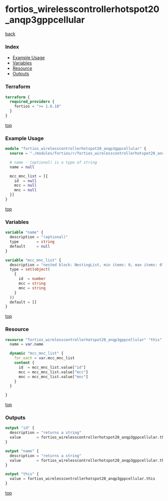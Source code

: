 # fortios_wirelesscontrollerhotspot20_anqp3gppcellular

[back](../fortios.md)

### Index

- [Example Usage](#example-usage)
- [Variables](#variables)
- [Resource](#resource)
- [Outputs](#outputs)

### Terraform

```terraform
terraform {
  required_providers {
    fortios = ">= 1.6.18"
  }
}
```

[top](#index)

### Example Usage

```terraform
module "fortios_wirelesscontrollerhotspot20_anqp3gppcellular" {
  source = "./modules/fortios/r/fortios_wirelesscontrollerhotspot20_anqp3gppcellular"

  # name - (optional) is a type of string
  name = null

  mcc_mnc_list = [{
    id  = null
    mcc = null
    mnc = null
  }]
}
```

[top](#index)

### Variables

```terraform
variable "name" {
  description = "(optional)"
  type        = string
  default     = null
}

variable "mcc_mnc_list" {
  description = "nested block: NestingList, min items: 0, max items: 0"
  type = set(object(
    {
      id  = number
      mcc = string
      mnc = string
    }
  ))
  default = []
}
```

[top](#index)

### Resource

```terraform
resource "fortios_wirelesscontrollerhotspot20_anqp3gppcellular" "this" {
  name = var.name

  dynamic "mcc_mnc_list" {
    for_each = var.mcc_mnc_list
    content {
      id  = mcc_mnc_list.value["id"]
      mcc = mcc_mnc_list.value["mcc"]
      mnc = mcc_mnc_list.value["mnc"]
    }
  }

}
```

[top](#index)

### Outputs

```terraform
output "id" {
  description = "returns a string"
  value       = fortios_wirelesscontrollerhotspot20_anqp3gppcellular.this.id
}

output "name" {
  description = "returns a string"
  value       = fortios_wirelesscontrollerhotspot20_anqp3gppcellular.this.name
}

output "this" {
  value = fortios_wirelesscontrollerhotspot20_anqp3gppcellular.this
}
```

[top](#index)